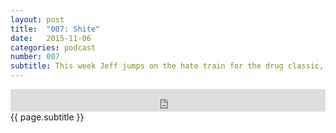 ```yaml
---
layout: post
title:  "007: Shite"
date:   2015-11-06
categories: podcast
number: 007
subtitle: This week Jeff jumps on the hate train for the drug classic, <a href="http://www.imdb.com/title/tt0117951/?ref_=nv_sr_1" target="_blank">Trainspotting</a>! We discuss how in the world he didn't like the movie, why we feel it's a classic, imagery, grit and the fast pacing. <br><br>What is normal?
---
```


<iframe frameborder='0' height='36px' scrolling='no' seamless src='https://simplecast.fm/e/19697?style=dark' width='100%'></iframe>

<br>
<span class="episode_text">
{{ page.subtitle }}
</span>
<br><br>
